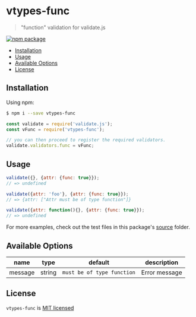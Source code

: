 # vtypes-func

> "function" validation for validate.js

[![npm package][npm-badge]][npm-link]

- [Installation](#installation)
- [Usage](#usage)
- [Available Options](#available-options)
- [License](#license)

## Installation

Using npm:

```sh
$ npm i --save vtypes-func
```

```js
const validate = require('validate.js');
const vFunc = require('vtypes-func');

// you can then proceed to register the required validators.
validate.validators.func = vFunc;
```

## Usage

```js
validate({}, {attr: {func: true}});
// => undefined

validate({attr: 'foo'}, {attr: {func: true}});
// => {attr: ["Attr must be of type function"]}

validate({attr: function(){}, {attr: {func: true}});
// => undefined
```

For more examples, check out the test files in this package's [source][src] folder.

## Available Options

| name    | type   | default                    | description   |
| ------- | ------ | -------------------------- | ------------- |
| message | string | `must be of type function` | Error message |

## License
`vtypes-func` is [MIT licensed][license]

[npm-badge]: https://img.shields.io/npm/v/vtypes-func.svg?style=flat-square
[npm-link]: https://www.npmjs.com/package/vtypes-func
[repository]: https://github.com/yeojz/vtypes
[license]: https://github.com/yeojz/vtypes/blob/master/LICENSE
[src]: https://github.com/yeojz/vtypes/tree/master/packages/vtypes-func/src
